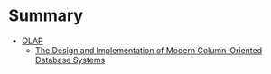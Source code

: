 # Summary

- [OLAP](./olap/olap.md)
    - [The Design and Implementation of Modern Column-Oriented Database Systems](./olap/the_design_and_implementation_of_modern_column-oriented_database_systems.md)
